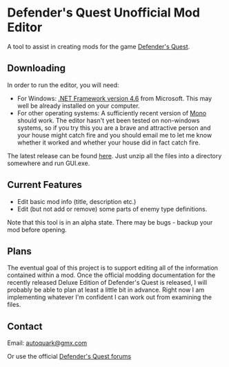 # Defender's Quest Unofficial Mod Editor
A tool to assist in creating mods for the game [Defender's Quest](http://www.defendersquest.com/1/).

## Downloading
In order to run the editor, you will need:
* For Windows: [.NET Framework version 4.6](https://www.microsoft.com/en-us/download/details.aspx?id=49981) from Microsoft. This may well be already installed on your computer.
* For other operating systems: A sufficiently recent version of [Mono](http://www.mono-project.com/download/) should work. The editor hasn't yet been tested on non-windows systems, so if you try this you are a brave and attractive person and your house might catch fire and you should email me to let me know whether it worked and whether your house did in fact catch fire.

The latest release can be found [here](https://github.com/Autoquark/dq1-unofficial-mod-editor/releases/latest). Just unzip all the files into a directory somewhere and run GUI.exe.

## Current Features
* Edit basic mod info (title, description etc.)
* Edit (but not add or remove) some parts of enemy type definitions.

Note that this tool is in an alpha state. There may be bugs - backup your mod before opening.

## Plans
The eventual goal of this project is to support editing all of the information contained within a mod. Once the official modding documentation for the recently released Deluxe Edition of Defender's Quest is released, I will probably be able to plan at least a little bit in advance. Right now I am implementing whatever I'm confident I can work out from examining the files.

## Contact
Email: autoquark@gmx.com

Or use the official [Defender's Quest forums](http://discourse.leveluplabs.com/)
